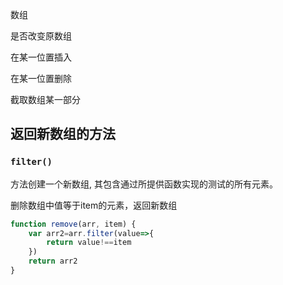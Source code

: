 数组

是否改变原数组

在某一位置插入

在某一位置删除

截取数组某一部分



## 返回新数组的方法

### `filter()` 

方法创建一个新数组, 其包含通过所提供函数实现的测试的所有元素。 

删除数组中值等于item的元素，返回新数组

``` js
function remove(arr, item) {
    var arr2=arr.filter(value=>{
        return value!==item
    })
    return arr2
}
```



